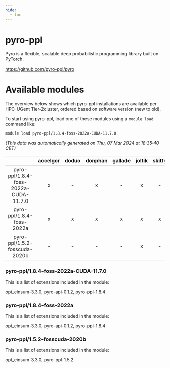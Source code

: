 ```yaml
---
hide:
  - toc
---
```


pyro-ppl
========


Pyro is a flexible, scalable deep probabilistic programming library built on PyTorch.

https://github.com/pyro-ppl/pyro
# Available modules


The overview below shows which pyro-ppl installations are available per HPC-UGent Tier-2cluster, ordered based on software version (new to old).

To start using pyro-ppl, load one of these modules using a `module load` command like:

```shell
module load pyro-ppl/1.8.4-foss-2022a-CUDA-11.7.0
```

*(This data was automatically generated on Thu, 07 Mar 2024 at 18:35:40 CET)*  

| |accelgor|doduo|donphan|gallade|joltik|skitty|
| :---: | :---: | :---: | :---: | :---: | :---: | :---: |
|pyro-ppl/1.8.4-foss-2022a-CUDA-11.7.0|x|-|x|-|x|-|
|pyro-ppl/1.8.4-foss-2022a|x|x|x|x|x|x|
|pyro-ppl/1.5.2-fosscuda-2020b|-|-|-|-|x|-|


### pyro-ppl/1.8.4-foss-2022a-CUDA-11.7.0

This is a list of extensions included in the module:

opt_einsum-3.3.0, pyro-api-0.1.2, pyro-ppl-1.8.4

### pyro-ppl/1.8.4-foss-2022a

This is a list of extensions included in the module:

opt_einsum-3.3.0, pyro-api-0.1.2, pyro-ppl-1.8.4

### pyro-ppl/1.5.2-fosscuda-2020b

This is a list of extensions included in the module:

opt_einsum-3.3.0, pyro-ppl-1.5.2